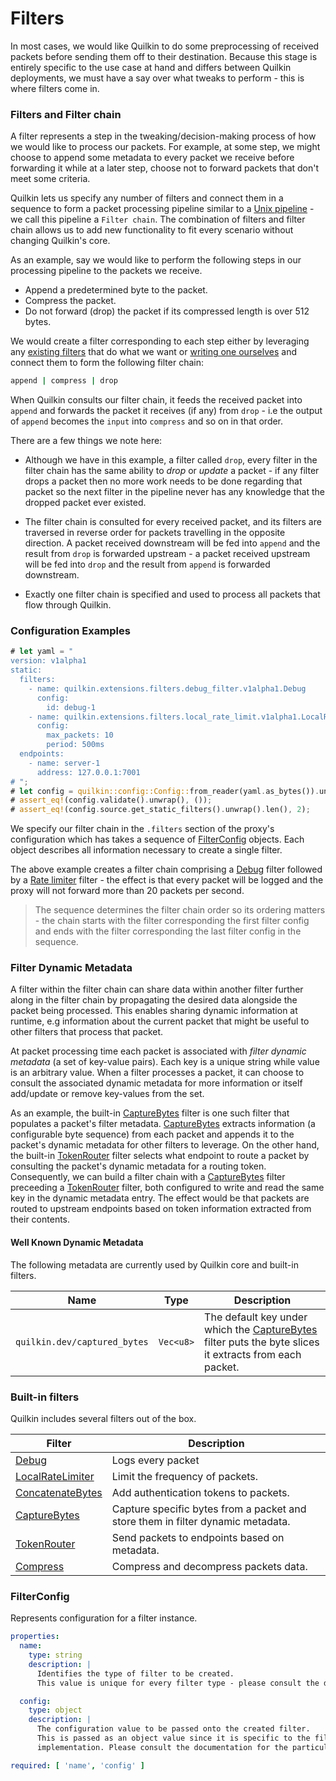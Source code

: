 # Filters

In most cases, we would like Quilkin to do some preprocessing of received packets before sending them off to their destination. Because this stage is entirely specific to the use case at hand and differs between Quilkin deployments, we must have a say over what tweaks to perform - this is where filters come in.

### Filters and Filter chain
A filter represents a step in the tweaking/decision-making process of how we would like to process our packets. For example, at some step, we might choose to append some metadata to every packet we receive before forwarding it while at a later step, choose not to forward packets that don't meet some criteria.

Quilkin lets us specify any number of filters and connect them in a sequence to form a packet processing pipeline similar to a <a href="https://en.wikipedia.org/wiki/Pipeline_(Unix)" target="_blank">Unix pipeline</a> - we call this pipeline a `Filter chain`. The combination of filters and filter chain allows us to add new functionality to fit every scenario without changing Quilkin's core.

As an example, say we would like to perform the following steps in our processing pipeline to the packets we receive.

* Append a predetermined byte to the packet.
* Compress the packet.
* Do not forward (drop) the packet if its compressed length is over 512 bytes.

We would create a filter corresponding to each step either by leveraging any [existing filters](#built-in-filters) that do what we want or [writing one ourselves](#writing-filters) and connect them to form the following filter chain:

```bash
append | compress | drop
```

When Quilkin consults our filter chain, it feeds the received packet into `append` and forwards the packet it receives (if any) from `drop` - i.e the output of `append` becomes the `input` into `compress` and so on in that order.

There are a few things we note here:

* Although we have in this example, a filter called `drop`, every filter in the filter chain has the same ability to *drop* or *update* a packet - if any filter drops a packet then no more work needs to be done regarding that packet so the next filter in the pipeline never has any knowledge that the dropped packet ever existed.

* The filter chain is consulted for every received packet, and its filters are traversed in reverse order for packets travelling in the opposite direction.
  A packet received downstream will be fed into `append` and the result from `drop` is forwarded upstream - a packet received upstream will be fed into `drop` and the result from `append` is forwarded downstream.

* Exactly one filter chain is specified and used to process all packets that flow through Quilkin.

### Configuration Examples ###

```rust
# let yaml = "
version: v1alpha1
static:
  filters:
    - name: quilkin.extensions.filters.debug_filter.v1alpha1.Debug
      config:
        id: debug-1
    - name: quilkin.extensions.filters.local_rate_limit.v1alpha1.LocalRateLimit
      config:
        max_packets: 10
        period: 500ms
  endpoints:
    - name: server-1
      address: 127.0.0.1:7001
# ";
# let config = quilkin::config::Config::from_reader(yaml.as_bytes()).unwrap();
# assert_eq!(config.validate().unwrap(), ());
# assert_eq!(config.source.get_static_filters().unwrap().len(), 2);
```

We specify our filter chain in the `.filters` section of the proxy's configuration which has takes a sequence of [FilterConfig](#filter-config) objects. Each object describes all information necessary to create a single filter.

The above example creates a filter chain comprising a [Debug](debug.md) filter followed by a [Rate limiter](./local_rate_limit.md) filter - the effect is that every packet will be logged and the proxy will not forward more than 20 packets per second.

> The sequence determines the filter chain order so its ordering matters - the chain starts with the filter corresponding the first filter config and ends with the filter corresponding the last filter config in the sequence.

### Filter Dynamic Metadata

A filter within the filter chain can share data within another filter further along in the filter chain by propagating the desired data alongside the packet being processed.
This enables sharing dynamic information at runtime, e.g information about the current packet that might be useful to other filters that process that packet.

At packet processing time each packet is associated with _filter dynamic metadata_ (a set of key-value pairs). Each key is a unique string while value is an arbitrary value.
When a filter processes a packet, it can choose to consult the associated dynamic metadata for more information or itself add/update or remove key-values from the set.

As an example, the built-in [CaptureBytes] filter is one such filter that populates a packet's filter metadata.
[CaptureBytes] extracts information (a configurable byte sequence) from each packet and appends it to the packet's dynamic metadata for other filters to leverage.
On the other hand, the built-in [TokenRouter] filter selects what endpoint to route a packet by consulting the packet's dynamic metadata for a routing token.
Consequently, we can build a filter chain with a [CaptureBytes] filter preceeding a [TokenRouter] filter, both configured to write and read the same key in the dynamic metadata entry. The effect would be that packets are routed to upstream endpoints based on token information extracted from their contents.

#### Well Known Dynamic Metadata

The following metadata are currently used by Quilkin core and built-in filters.

| Name | Type | Description |
|------|------|-------------|
| `quilkin.dev/captured_bytes` | `Vec<u8>` | The default key under which the [CaptureBytes] filter puts the byte slices it extracts from each packet. |

### Built-in filters <a name="built-in-filters"></a>
Quilkin includes several filters out of the box.

| Filter                                    | Description                    |
| ----------------------------------------- | ------------------------------ |
| [Debug](debug.md)                | Logs every packet              |
| [LocalRateLimiter](./local_rate_limit.md) | Limit the frequency of packets. |
| [ConcatenateBytes](./concatenate_bytes.md) | Add authentication tokens to packets. |
| [CaptureBytes](capture_bytes.md) | Capture specific bytes from a packet and store them in filter dynamic metadata. |
| [TokenRouter](token_router.md) | Send packets to endpoints based on metadata. |
| [Compress](./compress.md) | Compress and decompress packets data. |

### FilterConfig <a name="filter-config"></a>
Represents configuration for a filter instance.

```yaml
properties:
  name:
    type: string
    description: |
      Identifies the type of filter to be created.
      This value is unique for every filter type - please consult the documentation for the particular filter for this value.

  config:
    type: object
    description: |
      The configuration value to be passed onto the created filter.
      This is passed as an object value since it is specific to the filter's type and is validated by the filter
      implementation. Please consult the documentation for the particular filter for its schema.

required: [ 'name', 'config' ]
```

[CaptureBytes]: ./capture_bytes.md
[TokenRouter]: ./token_router.md
